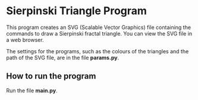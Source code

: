 # Sierpinski Triangle Program

This program creates an SVG (Scalable Vector Graphics) file containing the
commands to draw a Sierpinski fractal triangle. You can view the SVG file in a
web browser.

The settings for the programs, such as the colours of the triangles and the
path of the SVG file, are in the file **params.py**.


## How to run the program

Run the file **main.py**.
